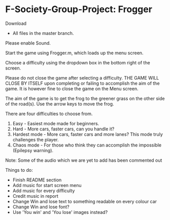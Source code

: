 # F-Society-Group-Project: Frogger

Download 
- All files in the master branch.

Please enable Sound.
         
Start the game using Frogger.m, which loads up the menu screen.

Choose a difficulty using the dropdown box in the bottom right of the screen.

Please do not close the game after selecting a difficulty. THE GAME WILL CLOSE BY ITSELF upon completing or failing to accomplish the aim of the game.
It is however fine to close the game on the Menu screen.

The aim of the game is to get the frog to the greener grass on the other side of the road(s).
Use the arrow keys to move the frog.

There are four difficulties to choose from.
1. Easy - Easiest mode made for beginners.
2. Hard - More cars, faster cars, can you handle it?
3. Hardest mode - More cars, faster cars and more lanes? This mode truly challenges the player.
4. Chaos mode - For those who think they can accomplish the impossible (Epilepsy warning).

Note: Some of the audio which we are yet to add has been commented out

Things to do:

- Finish README section
- Add music for start screen menu
- Add music for every difficulty
- Credit music in report
- Change Win and lose text to something readable on every colour car
- Change Win and lose font?
- Use 'You win' and 'You lose' images instead?


